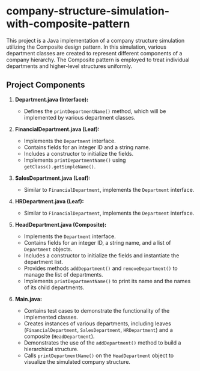 # company-structure-simulation-with-composite-pattern

This project is a Java implementation of a company structure simulation utilizing the Composite design pattern. In this simulation, various department classes are created to represent different components of a company hierarchy. The Composite pattern is employed to treat individual departments and higher-level structures uniformly.

## Project Components

1. **Department.java (Interface):**
   - Defines the `printDepartmentName()` method, which will be implemented by various department classes.

2. **FinancialDepartment.java (Leaf):**
   - Implements the `Department` interface.
   - Contains fields for an integer ID and a string name.
   - Includes a constructor to initialize the fields.
   - Implements `printDepartmentName()` using `getClass().getSimpleName()`.

3. **SalesDepartment.java (Leaf):**
   - Similar to `FinancialDepartment`, implements the `Department` interface.

4. **HRDepartment.java (Leaf):**
   - Similar to `FinancialDepartment`, implements the `Department` interface.

5. **HeadDepartment.java (Composite):**
   - Implements the `Department` interface.
   - Contains fields for an integer ID, a string name, and a list of `Department` objects.
   - Includes a constructor to initialize the fields and instantiate the department list.
   - Provides methods `addDepartment()` and `removeDepartment()` to manage the list of departments.
   - Implements `printDepartmentName()` to print its name and the names of its child departments.

6. **Main.java:**
   - Contains test cases to demonstrate the functionality of the implemented classes.
   - Creates instances of various departments, including leaves (`FinancialDepartment`, `SalesDepartment`, `HRDepartment`) and a composite (`HeadDepartment`).
   - Demonstrates the use of the `addDepartment()` method to build a hierarchical structure.
   - Calls `printDepartmentName()` on the `HeadDepartment` object to visualize the simulated company structure.

